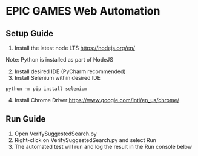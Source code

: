 # EPIC GAMES Web Automation

## Setup Guide



1. Install the latest node LTS https://nodejs.org/en/

Note: Python is installed as part of NodeJS

2. Install desired IDE (PyCharm recommended)
3. Install Selenium within desired IDE


```
python -m pip install selenium
```
4. Install Chrome Driver https://www.google.com/intl/en_us/chrome/



## Run Guide


1. Open VerifySuggestedSearch.py
2. Right-click on VerifySuggestedSearch.py and select Run
3. The automated test will run and log the result in the Run console below

